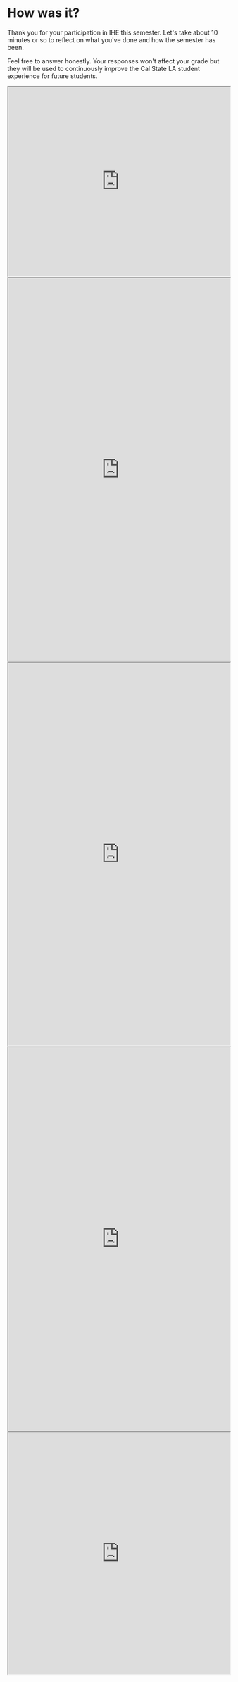 # How was it?

Thank you for your participation in IHE this semester. Let's take about 10 minutes or so to reflect on what you've done and how the semester has been. 

Feel free to answer honestly. Your responses won't affect your grade but they will be used to continuously improve the Cal State LA student experience for future students.

<iframe data-type="learnosity" id="wise-end-open"  src="https://coursekata.org/learnosity/preview/wise-end-open" width="100%" height="430"></iframe>

<iframe data-type="learnosity" id="wise-endsurvey1"  src="https://coursekata.org/learnosity/preview/wise-endsurvey1" width="100%" height="870"></iframe>

<iframe data-type="learnosity" id="wise-endsurvey2"  src="https://coursekata.org/learnosity/preview/wise-endsurvey2" width="100%" height="870"></iframe>

<iframe data-type="learnosity" id="wise-endsurvey3"  src="https://coursekata.org/learnosity/preview/wise-endsurvey3" width="100%" height="870"></iframe>

<iframe data-type="learnosity" id="wise-end-rank"  src="https://coursekata.org/learnosity/preview/wise-end-rank" width="100%" height="550"></iframe>
